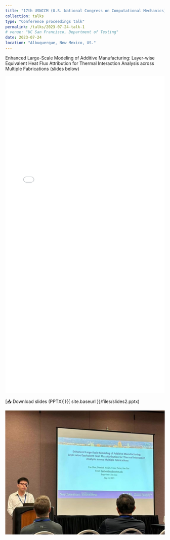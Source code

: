 ```yaml
---
title: "17th USNCCM (U.S. National Congress on Computational Mechanics)"
collection: talks
type: "Conference proceedings talk"
permalink: /talks/2023-07-24-talk-1
# venue: "UC San Francisco, Department of Testing"
date: 2023-07-24
location: "Albuquerque, New Mexico, US."
---
```


Enhanced Large-Scale Modeling of Additive Manufacturing: Layer-wise Equivalent Heat Flux Attribution for Thermal Interaction Analysis across Multiple Fabrications (slides below)

<iframe 
  src="{{ site.baseurl }}/files/slides2.pdf" 
  width="100%" 
  height="1000px" 
  style="border: none;">
</iframe>

[📥 Download slides (PPTX)]({{ site.baseurl }}/files/slides2.pptx)

![My poster](/files/slides2.jpg)